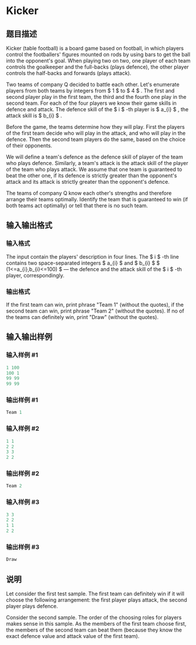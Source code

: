# Kicker

## 题目描述

Kicker (table football) is a board game based on football, in which players control the footballers' figures mounted on rods by using bars to get the ball into the opponent's goal. When playing two on two, one player of each team controls the goalkeeper and the full-backs (plays defence), the other player controls the half-backs and forwards (plays attack).

Two teams of company Q decided to battle each other. Let's enumerate players from both teams by integers from $ 1 $ to $ 4 $ . The first and second player play in the first team, the third and the fourth one play in the second team. For each of the four players we know their game skills in defence and attack. The defence skill of the $ i $ -th player is $ a_{i} $ , the attack skill is $ b_{i} $ .

Before the game, the teams determine how they will play. First the players of the first team decide who will play in the attack, and who will play in the defence. Then the second team players do the same, based on the choice of their opponents.

We will define a team's defence as the defence skill of player of the team who plays defence. Similarly, a team's attack is the attack skill of the player of the team who plays attack. We assume that one team is guaranteed to beat the other one, if its defence is strictly greater than the opponent's attack and its attack is strictly greater than the opponent's defence.

The teams of company Q know each other's strengths and therefore arrange their teams optimally. Identify the team that is guaranteed to win (if both teams act optimally) or tell that there is no such team.

## 输入输出格式

### 输入格式

The input contain the players' description in four lines. The $ i $ -th line contains two space-separated integers $ a_{i} $ and $ b_{i} $ $ (1<=a_{i},b_{i}<=100) $ — the defence and the attack skill of the $ i $ -th player, correspondingly.

### 输出格式

If the first team can win, print phrase "Team 1" (without the quotes), if the second team can win, print phrase "Team 2" (without the quotes). If no of the teams can definitely win, print "Draw" (without the quotes).

## 输入输出样例

### 输入样例 #1

```cpp
1 100
100 1
99 99
99 99

```
### 输出样例 #1

```cpp
Team 1

```
### 输入样例 #2

```cpp
1 1
2 2
3 3
2 2

```
### 输出样例 #2

```cpp
Team 2

```
### 输入样例 #3

```cpp
3 3
2 2
1 1
2 2

```
### 输出样例 #3

```cpp
Draw

```
## 说明

Let consider the first test sample. The first team can definitely win if it will choose the following arrangement: the first player plays attack, the second player plays defence.

Consider the second sample. The order of the choosing roles for players makes sense in this sample. As the members of the first team choose first, the members of the second team can beat them (because they know the exact defence value and attack value of the first team).

